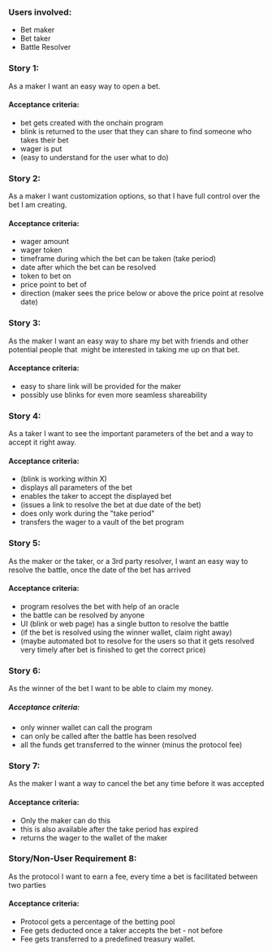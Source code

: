 ### Users involved:
- Bet maker
- Bet taker
- Battle Resolver

### Story 1:
As a maker I want an easy way to open a bet.

#### Acceptance criteria:
- bet gets created with the onchain program
- blink is returned to the user that they can share to find someone who takes their bet
- wager is put
- (easy to understand for the user what to do) 

### Story 2:
As a maker I want customization options, so that I have full control over the bet I am creating.

#### Acceptance criteria:

- wager amount
- wager token
- timeframe during which the bet can be taken (take period)
- date after which the bet can be resolved
- token to bet on
- price point to bet of
- direction (maker sees the price below or above the price point at resolve date)

### Story 3:
As the maker I want an easy way to share my bet with friends and other potential people that  might be interested in taking me up on that bet.

#### Acceptance criteria:

- easy to share link will be provided for the maker
- possibly use blinks for even more seamless shareability 

### Story 4:
As a taker I want to see the important parameters of the bet and a way to accept it right away.

#### Acceptance criteria:
- (blink is working within X)
- displays all parameters of the bet
- enables the taker to accept the displayed bet
- (issues a link to resolve the bet at due date of the bet)
- does only work during the "take period"
- transfers the wager to a vault of the bet program

### Story 5:
As the maker or the taker, or a 3rd party resolver, I want an easy way to resolve the battle, once the date of the bet has arrived

#### Acceptance criteria:
- program resolves the bet with help of an oracle
- the battle can be resolved by anyone
- UI (blink or web page) has a single button to resolve the battle
- (if the bet is resolved using the winner wallet, claim right away)
- (maybe automated bot to resolve for the users so that it gets resolved very timely after bet is finished to get the correct price)

### Story 6:
As the winner of the bet I want to be able to claim my money.
  
##### Acceptance criteria:
- only winner wallet can call the program
- can only be called after the battle has been resolved
- all the funds get transferred to the winner (minus the protocol fee)

### Story 7:
As the maker I want a way to cancel the bet any time before it was accepted

#### Acceptance criteria:
- Only the maker can do this
- this is also available after the take period has expired
- returns the wager to the wallet of the maker

### Story/Non-User Requirement 8:
As the protocol I want to earn a fee, every time a bet is facilitated between two parties

#### Acceptance criteria:
- Protocol gets a percentage of the betting pool
- Fee gets deducted once a taker accepts the bet - not before
- Fee gets transferred to a predefined treasury wallet.